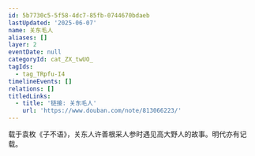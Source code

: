 ```yaml
---
id: 5b7730c5-5f58-4dc7-85fb-0744670bdaeb
lastUpdated: '2025-06-07'
name: 关东毛人
aliases: []
layer: 2
eventDate: null
categoryId: cat_ZX_twUO_
tagIds:
  - tag_TRpfu-I4
timelineEvents: []
relations: []
titledLinks:
  - title: '链接: 关东毛人'
    url: 'https://www.douban.com/note/813066223/'
---
```

载于袁枚《子不语》，关东人许善根采人参时遇见高大野人的故事。明代亦有记载。
